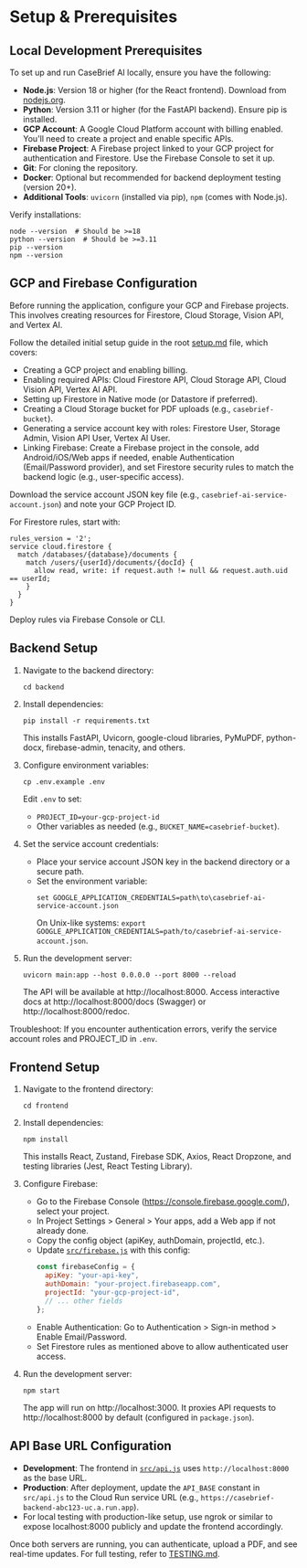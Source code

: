 # Setup & Prerequisites

## Local Development Prerequisites

To set up and run CaseBrief AI locally, ensure you have the following:

- **Node.js**: Version 18 or higher (for the React frontend). Download from [nodejs.org](https://nodejs.org/).
- **Python**: Version 3.11 or higher (for the FastAPI backend). Ensure pip is installed.
- **GCP Account**: A Google Cloud Platform account with billing enabled. You'll need to create a project and enable specific APIs.
- **Firebase Project**: A Firebase project linked to your GCP project for authentication and Firestore. Use the Firebase Console to set it up.
- **Git**: For cloning the repository.
- **Docker**: Optional but recommended for backend deployment testing (version 20+).
- **Additional Tools**: `uvicorn` (installed via pip), `npm` (comes with Node.js).

Verify installations:
```
node --version  # Should be >=18
python --version  # Should be >=3.11
pip --version
npm --version
```

## GCP and Firebase Configuration

Before running the application, configure your GCP and Firebase projects. This involves creating resources for Firestore, Cloud Storage, Vision API, and Vertex AI.

Follow the detailed initial setup guide in the root [setup.md](../setup.md) file, which covers:

- Creating a GCP project and enabling billing.
- Enabling required APIs: Cloud Firestore API, Cloud Storage API, Cloud Vision API, Vertex AI API.
- Setting up Firestore in Native mode (or Datastore if preferred).
- Creating a Cloud Storage bucket for PDF uploads (e.g., `casebrief-bucket`).
- Generating a service account key with roles: Firestore User, Storage Admin, Vision API User, Vertex AI User.
- Linking Firebase: Create a Firebase project in the console, add Android/iOS/Web apps if needed, enable Authentication (Email/Password provider), and set Firestore security rules to match the backend logic (e.g., user-specific access).

Download the service account JSON key file (e.g., `casebrief-ai-service-account.json`) and note your GCP Project ID.

For Firestore rules, start with:
```
rules_version = '2';
service cloud.firestore {
  match /databases/{database}/documents {
    match /users/{userId}/documents/{docId} {
      allow read, write: if request.auth != null && request.auth.uid == userId;
    }
  }
}
```
Deploy rules via Firebase Console or CLI.

## Backend Setup

1. Navigate to the backend directory:
   ```
   cd backend
   ```

2. Install dependencies:
   ```
   pip install -r requirements.txt
   ```
   This installs FastAPI, Uvicorn, google-cloud libraries, PyMuPDF, python-docx, firebase-admin, tenacity, and others.

3. Configure environment variables:
   ```
   cp .env.example .env
   ```
   Edit `.env` to set:
   - `PROJECT_ID=your-gcp-project-id`
   - Other variables as needed (e.g., `BUCKET_NAME=casebrief-bucket`).

4. Set the service account credentials:
   - Place your service account JSON key in the backend directory or a secure path.
   - Set the environment variable:
     ```
     set GOOGLE_APPLICATION_CREDENTIALS=path\to\casebrief-ai-service-account.json
     ```
     On Unix-like systems: `export GOOGLE_APPLICATION_CREDENTIALS=path/to/casebrief-ai-service-account.json`.

5. Run the development server:
   ```
   uvicorn main:app --host 0.0.0.0 --port 8000 --reload
   ```
   The API will be available at http://localhost:8000. Access interactive docs at http://localhost:8000/docs (Swagger) or http://localhost:8000/redoc.

Troubleshoot: If you encounter authentication errors, verify the service account roles and PROJECT_ID in `.env`.

## Frontend Setup

1. Navigate to the frontend directory:
   ```
   cd frontend
   ```

2. Install dependencies:
   ```
   npm install
   ```
   This installs React, Zustand, Firebase SDK, Axios, React Dropzone, and testing libraries (Jest, React Testing Library).

3. Configure Firebase:
   - Go to the Firebase Console (https://console.firebase.google.com/), select your project.
   - In Project Settings > General > Your apps, add a Web app if not already done.
   - Copy the config object (apiKey, authDomain, projectId, etc.).
   - Update [`src/firebase.js`](../frontend/src/firebase.js) with this config:
     ```javascript
     const firebaseConfig = {
       apiKey: "your-api-key",
       authDomain: "your-project.firebaseapp.com",
       projectId: "your-gcp-project-id",
       // ... other fields
     };
     ```
   - Enable Authentication: Go to Authentication > Sign-in method > Enable Email/Password.
   - Set Firestore rules as mentioned above to allow authenticated user access.

4. Run the development server:
   ```
   npm start
   ```
   The app will run on http://localhost:3000. It proxies API requests to http://localhost:8000 by default (configured in `package.json`).

## API Base URL Configuration

- **Development**: The frontend in [`src/api.js`](../frontend/src/api.js) uses `http://localhost:8000` as the base URL.
- **Production**: After deployment, update the `API_BASE` constant in `src/api.js` to the Cloud Run service URL (e.g., `https://casebrief-backend-abc123-uc.a.run.app`).
- For local testing with production-like setup, use ngrok or similar to expose localhost:8000 publicly and update the frontend accordingly.

Once both servers are running, you can authenticate, upload a PDF, and see real-time updates. For full testing, refer to [TESTING.md](TESTING.md).